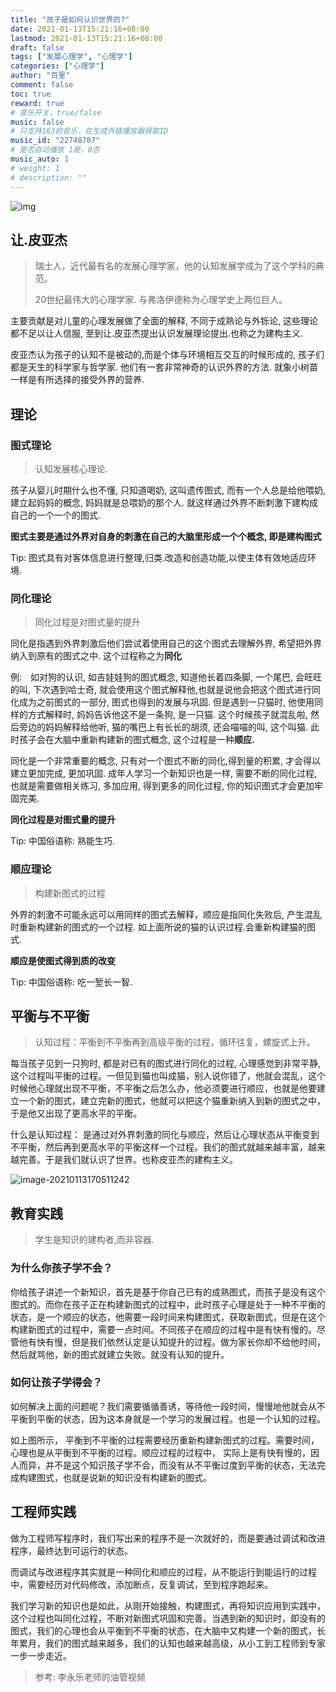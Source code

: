 ```yaml
---
title: "孩子是如何认识世界的?"
date: 2021-01-13T15:21:16+08:00
lastmod: 2021-01-13T15:21:16+08:00
draft: false
tags: ["发展心理学", "心理学"]
categories: ["心理学"]
author: "百里"
comment: false
toc: true
reward: true
# 音乐开关，true/false
music: false
# 只支持163的音乐，在生成外链播放器获取ID
music_id: "22748787"
# 是否自动播放 1是，0否
music_auto: 1
# weight: 1
# description: ""
---
```


![img](http://img.sgfoot.com/b/20210113175007.jpeg?imageslim)

## 让.皮亚杰

> 瑞士人，近代最有名的发展心理学家，他的认知发展学成为了这个学科的典范。
>
> 20世纪最伟大的心理学家. 与弗洛伊德称为心理学史上两位巨人。

主要贡献是对儿童的心理发展做了全面的解释, 不同于成熟论与外铄论, 这些理论都不足以让人信服, 至到让.皮亚杰提出认识发展理论提出.也称之为建构主义.

皮亚杰认为孩子的认知不是被动的,而是个体与环境相互交互的时候形成的, 孩子们都是天生的科学家与哲学家. 他们有一套非常神奇的认识外界的方法. 就象小树苗一样是有所选择的接受外界的营养.

## 理论
### 图式理论

> 认知发展核心理论.

孩子从婴儿时期什么也不懂, 只知道喝奶, 这叫遗传图式, 而有一个人总是给他喂奶, 建立起妈妈的概念, 妈妈就是总喂奶的那个人. 就这样通过外界不断刺激下建构成自己的一个一个的图式. 

**图式主要是通过外界对自身的刺激在自己的大脑里形成一个个概念, 即是建构图式**

Tip: 图式具有对客体信息进行整理,归类.改造和创造功能,以使主体有效地适应环境.

### 同化理论

> 同化过程是对图式量的提升

同化是指遇到外界刺激后他们尝试着使用自己的这个图式去理解外界, 希望把外界纳入到原有的图式之中. 这个过程称之为**同化**

例:　如对狗的认识, 如吉娃娃狗的图式概念, 知道他长着四条脚, 一个尾巴, 会旺旺的叫, 下次遇到哈士奇, 就会使用这个图式解释他,也就是说他会把这个图式进行同化成为之前图式的一部分, 图式也得到的发展与巩固. 但是遇到一只猫时, 他使用同样的方式解释时, 妈妈告诉他这不是一条狗, 是一只猫.  这个时候孩子就混乱啦, 然后旁边的妈妈解释给他听, 猫的嘴巴上有长长的胡须, 还会喵喵的叫, 这个叫猫. 此时孩子会在大脑中重新构建新的图式概念, 这个过程是一种**顺应.**

同化是一个非常重要的概念, 只有对一个图式不断的同化,得到量的积累, 才会得以建立更加完成, 更加巩固. 成年人学习一个新知识也是一样, 需要不断的同化过程, 也就是需要做相关练习, 多加应用, 得到更多的同化过程, 你的知识图式才会更加牢固完美.

**同化过程是对图式量的提升**

Tip: 中国俗语称: 熟能生巧.

### 顺应理论

> 构建新图式的过程

外界的刺激不可能永远可以用同样的图式去解释，顺应是指同化失败后, 产生混乱时重新构建新的图式的一个过程. 如上面所说的猫的认识过程.会重新构建猫的图式.

**顺应是使图式得到质的改变**

Tip: 中国俗语称: 吃一堑长一智.

## 平衡与不平衡

> 认知过程：平衡到不平衡再到高级平衡的过程，循环往复，螺旋式上升。

每当孩子见到一只狗时, 都是对已有的图式进行同化的过程, 心理感觉到非常平静, 这个过程叫平衡的过程。一但见到猫也叫成猫，别人说你错了，他就会混乱，这个时候他心理就出现不平衡，不平衡之后怎么办，他必须要进行顺应，也就是他要建立一个新的图式，建立完新的图式，他就可以把这个猫重新纳入到新的图式之中，于是他又出现了更高水平的平衡。

什么是认知过程： 是通过对外界刺激的同化与顺应，然后让心理状态从平衡变到不平衡，然后再到更高水平的平衡这样一个过程。我们的图式就越来越丰富，越来越完善。于是我们就认识了世界。也称皮亚杰的建构主义。

![image-20210113170511242](http://img.sgfoot.com/b/20210113170513.png?imageslim)

## 教育实践

> 学生是知识的建构者,而非容器.

### 为什么你孩子学不会？

你给孩子讲述一个新知识，首先是基于你自己已有的成熟图式，而孩子是没有这个图式的。而你在孩子正在构建新图式的过程中，此时孩子心理是处于一种不平衡的状态，是一个顺应的状态，他需要一段时间来构建图式，获取新图式，但是在这个构建新图式的过程中，需要一点时间。不同孩子在顺应的过程中是有快有慢的。尽管他有快有慢，但是我们依然认定是认知提升的过程。做为家长你却不给他时间，然后就骂他，新的图式就建立失败。就没有认知的提升。

### 如何让孩子学得会？

如何解决上面的问题呢？我们需要循循善诱，等待他一段时间，慢慢地他就会从不平衡到平衡的状态，因为这本身就是一个学习的发展过程。也是一个认知的过程。

如上图所示， 平衡到不平衡的过程需要经历重新构建新图式的过程。需要时间，心理也是从平衡到不平衡的过程。顺应过程的过程中， 实际上是有快有慢的，因人而异，并不是这个知识孩子学不会，而没有从不平衡过度到平衡的状态，无法完成构建图式，也就是说新的知识没有构建新的图式。

## 工程师实践

做为工程师写程序时，我们写出来的程序不是一次就好的，而是要通过调试和改进程序，最终达到可运行的状态。 

而调试与改进程序其实就是一种同化和顺应的过程，从不能运行到能运行的过程中，需要经历对代码修改，添加断点，反复调试，至到程序跑起来。

我们学习新的知识也是如此，从刚开始接触，构建图式，再将知识应用到实践中，这个过程也叫同化过程，不断对新图式巩固和完善。当遇到新的知识时，即没有的图式，我们的心理也会从平衡到不平衡的状态，在大脑中又构建一个新的图式，长年累月，我们的图式越来越多，我们的认知也越来越高级，从小工到工程师到专家一步一步走近。



> 参考: 李永乐老师的油管视频

